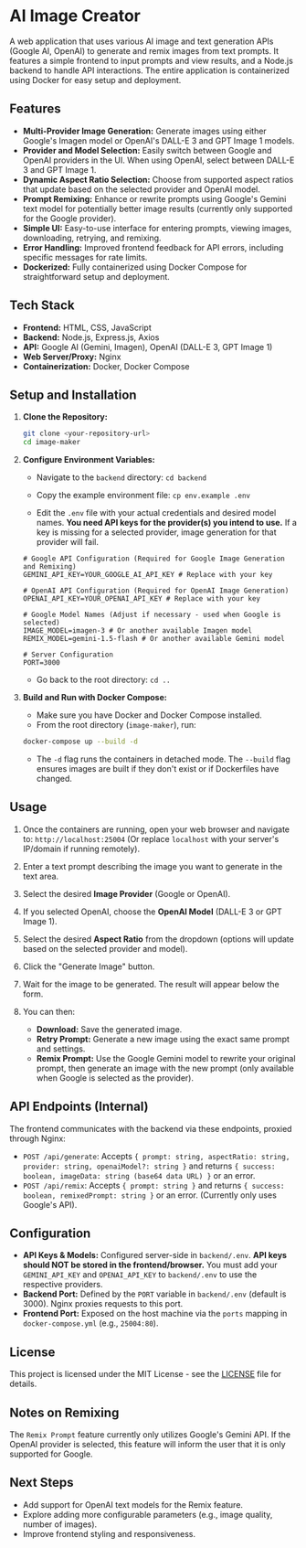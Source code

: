 # AI Image Creator

A web application that uses various AI image and text generation APIs (Google AI, OpenAI) to generate and remix images from text prompts. It features a simple frontend to input prompts and view results, and a Node.js backend to handle API interactions. The entire application is containerized using Docker for easy setup and deployment.

## Features

*   **Multi-Provider Image Generation:** Generate images using either Google's Imagen model or OpenAI's DALL-E 3 and GPT Image 1 models.
*   **Provider and Model Selection:** Easily switch between Google and OpenAI providers in the UI. When using OpenAI, select between DALL-E 3 and GPT Image 1.
*   **Dynamic Aspect Ratio Selection:** Choose from supported aspect ratios that update based on the selected provider and OpenAI model.
*   **Prompt Remixing:** Enhance or rewrite prompts using Google's Gemini text model for potentially better image results (currently only supported for the Google provider).
*   **Simple UI:** Easy-to-use interface for entering prompts, viewing images, downloading, retrying, and remixing.
*   **Error Handling:** Improved frontend feedback for API errors, including specific messages for rate limits.
*   **Dockerized:** Fully containerized using Docker Compose for straightforward setup and deployment.

## Tech Stack

*   **Frontend:** HTML, CSS, JavaScript
*   **Backend:** Node.js, Express.js, Axios
*   **API:** Google AI (Gemini, Imagen), OpenAI (DALL-E 3, GPT Image 1)
*   **Web Server/Proxy:** Nginx
*   **Containerization:** Docker, Docker Compose

## Setup and Installation

1.  **Clone the Repository:**

    ```bash
    git clone <your-repository-url>
    cd image-maker
    ```

2.  **Configure Environment Variables:**

    *   Navigate to the `backend` directory: `cd backend`

    *   Copy the example environment file: `cp env.example .env`

    *   Edit the `.env` file with your actual credentials and desired model names. **You need API keys for the provider(s) you intend to use.** If a key is missing for a selected provider, image generation for that provider will fail.

    ```dotenv
    # Google API Configuration (Required for Google Image Generation and Remixing)
    GEMINI_API_KEY=YOUR_GOOGLE_AI_API_KEY # Replace with your key

    # OpenAI API Configuration (Required for OpenAI Image Generation)
    OPENAI_API_KEY=YOUR_OPENAI_API_KEY # Replace with your key

    # Google Model Names (Adjust if necessary - used when Google is selected)
    IMAGE_MODEL=imagen-3 # Or another available Imagen model
    REMIX_MODEL=gemini-1.5-flash # Or another available Gemini model

    # Server Configuration
    PORT=3000
    ```

    *   Go back to the root directory: `cd ..`

3.  **Build and Run with Docker Compose:**

    *   Make sure you have Docker and Docker Compose installed.
    *   From the root directory (`image-maker`), run:

    ```bash
    docker-compose up --build -d
    ```

    *   The `-d` flag runs the containers in detached mode. The `--build` flag ensures images are built if they don't exist or if Dockerfiles have changed.

## Usage

1.  Once the containers are running, open your web browser and navigate to:
    `http://localhost:25004`
    (Or replace `localhost` with your server's IP/domain if running remotely).

2.  Enter a text prompt describing the image you want to generate in the text area.

3.  Select the desired **Image Provider** (Google or OpenAI).

4.  If you selected OpenAI, choose the **OpenAI Model** (DALL-E 3 or GPT Image 1).

5.  Select the desired **Aspect Ratio** from the dropdown (options will update based on the selected provider and model).

6.  Click the "Generate Image" button.

7.  Wait for the image to be generated. The result will appear below the form.

8.  You can then:

    *   **Download:** Save the generated image.
    *   **Retry Prompt:** Generate a new image using the exact same prompt and settings.
    *   **Remix Prompt:** Use the Google Gemini model to rewrite your original prompt, then generate an image with the new prompt (only available when Google is selected as the provider).

## API Endpoints (Internal)

The frontend communicates with the backend via these endpoints, proxied through Nginx:

*   `POST /api/generate`: Accepts `{ prompt: string, aspectRatio: string, provider: string, openaiModel?: string }` and returns `{ success: boolean, imageData: string (base64 data URL) }` or an error.
*   `POST /api/remix`: Accepts `{ prompt: string }` and returns `{ success: boolean, remixedPrompt: string }` or an error. (Currently only uses Google's API).

## Configuration

*   **API Keys & Models:** Configured server-side in `backend/.env`. **API keys should NOT be stored in the frontend/browser.** You must add your `GEMINI_API_KEY` and `OPENAI_API_KEY` to `backend/.env` to use the respective providers.
*   **Backend Port:** Defined by the `PORT` variable in `backend/.env` (default is 3000). Nginx proxies requests to this port.
*   **Frontend Port:** Exposed on the host machine via the `ports` mapping in `docker-compose.yml` (e.g., `25004:80`).

## License

This project is licensed under the MIT License - see the [LICENSE](LICENSE) file for details.

## Notes on Remixing

The `Remix Prompt` feature currently only utilizes Google's Gemini API. If the OpenAI provider is selected, this feature will inform the user that it is only supported for Google.

## Next Steps

*   Add support for OpenAI text models for the Remix feature.
*   Explore adding more configurable parameters (e.g., image quality, number of images).
*   Improve frontend styling and responsiveness.
